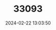---
title: "33093"
category: "Hopea celebica"
draft: false
date: 2024-02-22 13:03:50
languages:
  Undetermined: ["Balau"]
  Indonesian: ["Giam"]
---